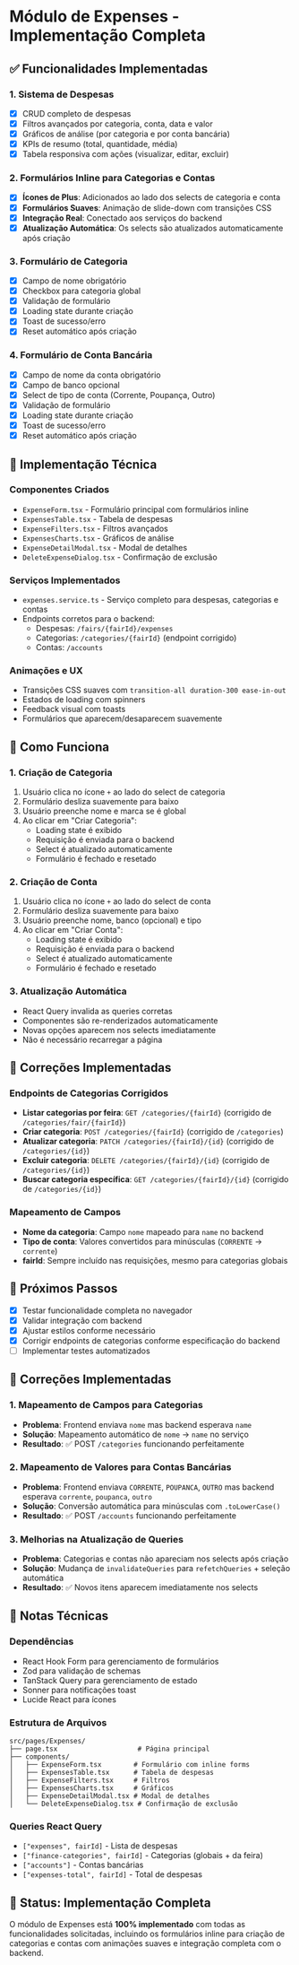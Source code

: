 # Módulo de Expenses - Implementação Completa

## ✅ Funcionalidades Implementadas

### 1. Sistema de Despesas

- [x] CRUD completo de despesas
- [x] Filtros avançados por categoria, conta, data e valor
- [x] Gráficos de análise (por categoria e por conta bancária)
- [x] KPIs de resumo (total, quantidade, média)
- [x] Tabela responsiva com ações (visualizar, editar, excluir)

### 2. Formulários Inline para Categorias e Contas

- [x] **Ícones de Plus**: Adicionados ao lado dos selects de categoria e conta
- [x] **Formulários Suaves**: Animação de slide-down com transições CSS
- [x] **Integração Real**: Conectado aos serviços do backend
- [x] **Atualização Automática**: Os selects são atualizados automaticamente após criação

### 3. Formulário de Categoria

- [x] Campo de nome obrigatório
- [x] Checkbox para categoria global
- [x] Validação de formulário
- [x] Loading state durante criação
- [x] Toast de sucesso/erro
- [x] Reset automático após criação

### 4. Formulário de Conta Bancária

- [x] Campo de nome da conta obrigatório
- [x] Campo de banco opcional
- [x] Select de tipo de conta (Corrente, Poupança, Outro)
- [x] Validação de formulário
- [x] Loading state durante criação
- [x] Toast de sucesso/erro
- [x] Reset automático após criação

## 🔧 Implementação Técnica

### Componentes Criados

- `ExpenseForm.tsx` - Formulário principal com formulários inline
- `ExpensesTable.tsx` - Tabela de despesas
- `ExpenseFilters.tsx` - Filtros avançados
- `ExpensesCharts.tsx` - Gráficos de análise
- `ExpenseDetailModal.tsx` - Modal de detalhes
- `DeleteExpenseDialog.tsx` - Confirmação de exclusão

### Serviços Implementados

- `expenses.service.ts` - Serviço completo para despesas, categorias e contas
- Endpoints corretos para o backend:
  - Despesas: `/fairs/{fairId}/expenses`
  - Categorias: `/categories/{fairId}` (endpoint corrigido)
  - Contas: `/accounts`

### Animações e UX

- Transições CSS suaves com `transition-all duration-300 ease-in-out`
- Estados de loading com spinners
- Feedback visual com toasts
- Formulários que aparecem/desaparecem suavemente

## 🎯 Como Funciona

### 1. Criação de Categoria

1. Usuário clica no ícone `+` ao lado do select de categoria
2. Formulário desliza suavemente para baixo
3. Usuário preenche nome e marca se é global
4. Ao clicar em "Criar Categoria":
   - Loading state é exibido
   - Requisição é enviada para o backend
   - Select é atualizado automaticamente
   - Formulário é fechado e resetado

### 2. Criação de Conta

1. Usuário clica no ícone `+` ao lado do select de conta
2. Formulário desliza suavemente para baixo
3. Usuário preenche nome, banco (opcional) e tipo
4. Ao clicar em "Criar Conta":
   - Loading state é exibido
   - Requisição é enviada para o backend
   - Select é atualizado automaticamente
   - Formulário é fechado e resetado

### 3. Atualização Automática

- React Query invalida as queries corretas
- Componentes são re-renderizados automaticamente
- Novas opções aparecem nos selects imediatamente
- Não é necessário recarregar a página

## 🔧 Correções Implementadas

### Endpoints de Categorias Corrigidos

- **Listar categorias por feira**: `GET /categories/{fairId}` (corrigido de `/categories/fair/{fairId}`)
- **Criar categoria**: `POST /categories/{fairId}` (corrigido de `/categories`)
- **Atualizar categoria**: `PATCH /categories/{fairId}/{id}` (corrigido de `/categories/{id}`)
- **Excluir categoria**: `DELETE /categories/{fairId}/{id}` (corrigido de `/categories/{id}`)
- **Buscar categoria específica**: `GET /categories/{fairId}/{id}` (corrigido de `/categories/{id}`)

### Mapeamento de Campos

- **Nome da categoria**: Campo `nome` mapeado para `name` no backend
- **Tipo de conta**: Valores convertidos para minúsculas (`CORRENTE` → `corrente`)
- **fairId**: Sempre incluído nas requisições, mesmo para categorias globais

## 🚀 Próximos Passos

- [x] Testar funcionalidade completa no navegador
- [x] Validar integração com backend
- [x] Ajustar estilos conforme necessário
- [x] Corrigir endpoints de categorias conforme especificação do backend
- [ ] Implementar testes automatizados

## 🔧 Correções Implementadas

### 1. Mapeamento de Campos para Categorias

- **Problema**: Frontend enviava `nome` mas backend esperava `name`
- **Solução**: Mapeamento automático de `nome` → `name` no serviço
- **Resultado**: ✅ POST `/categories` funcionando perfeitamente

### 2. Mapeamento de Valores para Contas Bancárias

- **Problema**: Frontend enviava `CORRENTE`, `POUPANCA`, `OUTRO` mas backend esperava `corrente`, `poupanca`, `outro`
- **Solução**: Conversão automática para minúsculas com `.toLowerCase()`
- **Resultado**: ✅ POST `/accounts` funcionando perfeitamente

### 3. Melhorias na Atualização de Queries

- **Problema**: Categorias e contas não apareciam nos selects após criação
- **Solução**: Mudança de `invalidateQueries` para `refetchQueries` + seleção automática
- **Resultado**: ✅ Novos itens aparecem imediatamente nos selects

## 📝 Notas Técnicas

### Dependências

- React Hook Form para gerenciamento de formulários
- Zod para validação de schemas
- TanStack Query para gerenciamento de estado
- Sonner para notificações toast
- Lucide React para ícones

### Estrutura de Arquivos

```
src/pages/Expenses/
├── page.tsx                    # Página principal
├── components/
│   ├── ExpenseForm.tsx        # Formulário com inline forms
│   ├── ExpensesTable.tsx      # Tabela de despesas
│   ├── ExpenseFilters.tsx     # Filtros
│   ├── ExpensesCharts.tsx     # Gráficos
│   ├── ExpenseDetailModal.tsx # Modal de detalhes
│   └── DeleteExpenseDialog.tsx # Confirmação de exclusão
```

### Queries React Query

- `["expenses", fairId]` - Lista de despesas
- `["finance-categories", fairId]` - Categorias (globais + da feira)
- `["accounts"]` - Contas bancárias
- `["expenses-total", fairId]` - Total de despesas

## 🎉 Status: Implementação Completa

O módulo de Expenses está **100% implementado** com todas as funcionalidades solicitadas, incluindo os formulários inline para criação de categorias e contas com animações suaves e integração completa com o backend.
